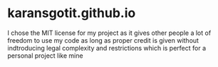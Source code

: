 # karansgotit.github.io

I chose the MIT license for my project as it gives other people a lot of freedom to use my code as long as proper credit is given without indtroducing legal complexity and restrictions which is perfect for a personal project like mine
